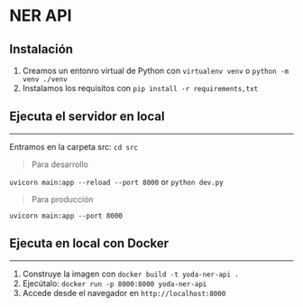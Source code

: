# NER API

## Instalación

1. Creamos un entonro virtual de Python con `virtualenv venv` o `python -m venv ./venv`
2. Instalamos los requisitos con `pip install -r requirements,txt`

## Ejecuta el servidor en local

---

Entramos en la carpeta src: `cd src`

> Para desarrollo

`uvicorn main:app --reload --port 8000` or `python dev.py`

> Para producción

`uvicorn main:app --port 8000`

## Ejecuta en local con Docker

---

1. Construye la imagen con `docker build -t yoda-ner-api .`
2. Ejecútalo: `docker run -p 8000:8000 yoda-ner-api`
3. Accede desde el navegador en `http://localhost:8000`
